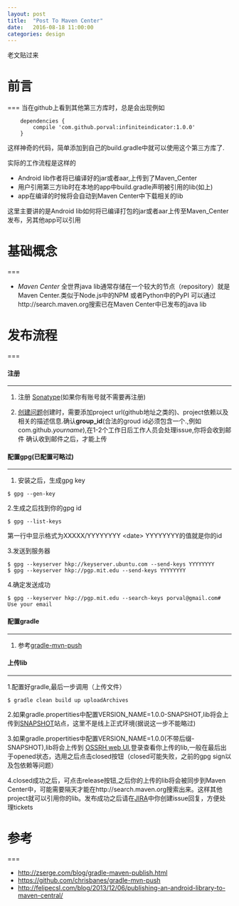 ```yaml
---
layout: post
title:  "Post To Maven Center"
date:   2016-08-18 11:00:00
categories: design
---
```


老文贴过来

# 前言
===
当在github上看到其他第三方库时，总是会出现例如

```
    dependencies {
        compile 'com.github.porval:infiniteindicator:1.0.0'
    }
```

这样神奇的代码，简单添加到自己的build.gradle中就可以使用这个第三方库了.

实际的工作流程是这样的

* Android lib作者将已编译好的jar或者aar,上传到了Maven_Center
* 用户引用第三方lib时在本地的app中build.gradle声明被引用的lib(如上)
* app在编译的时候将会自动到Maven Center中下载相关的lib

这里主要讲的是Android lib如何将已编译打包的jar或者aar上传至Maven_Center发布，另其他app可以引用


# 基础概念
===
* _Maven Center_ 全世界java lib通常存储在一个较大的节点（repository）就是Maven Center.类似于Node.js中的NPM 或者Python中的PyPI 可以通过http://search.maven.org搜索已在Maven Center中已发布的java lib


# 发布流程
===

#### 注册
-----
1. 注册 [Sonatype](https://issues.sonatype.org/secure/Signup!default.jspa)(如果你有账号就不需要再注册)

2. [创建问题](https://issues.sonatype.org/secure/CreateIssue.jspa?issuetype=21&pid=10134)创建时，需要添加project url(github地址之类的)、project依赖以及相关的描述信息.确认**group_id**(合法的groud id必须包含一个.,例如com.github._yourname_),在1-2个工作日后工作人员会处理issue,你将会收到邮件
确认收到邮件之后，才能上传

#### 配置gpg(已配置可略过)
---
1. 安装之后，生成gpg key

```
$ gpg --gen-key
```

2.生成之后找到你的gpg id

```
$ gpg --list-keys
```
第一行中显示格式为XXXXX/YYYYYYYY \<date> YYYYYYYY的值就是你的id

3.发送到服务器

```
$ gpg --keyserver hkp://keyserver.ubuntu.com --send-keys YYYYYYYY
$ gpg --keyserver hkp://pgp.mit.edu --send-keys YYYYYYYY
```
4.确定发送成功

```
$ gpg --keyserver hkp://pgp.mit.edu --search-keys porval@gmail.com# Use your email
```

#### 配置gradle
---
1. 参考[gradle-mvn-push](https://github.com/chrisbanes/gradle-mvn-push)


#### 上传lib
----
1.配置好gradle,最后一步调用（上传文件）
```
$ gradle clean build up uploadArchives
```

2.如果gradle.propertities中配置VERSION_NAME=1.0.0-SNAPSHOT,lib将会上传到[SNAPSHOT](https://oss.sonatype.org/content/repositories/snapshots/com/felipecsl/android/)站点，这里不是线上正式环境(据说这一步不能略过)

3.如果gradle.propertities中配置VERSION_NAME=1.0.0(不带后缀-SNAPSHOT),lib将会上传到
[OSSRH web UI](https://oss.sonatype.org/#welcome),登录查看你上传的lib,一般在最后出于opened状态，选用之后点击closed按钮（closed可能失败，之前的gpg sign以及包依赖等问题）

4.closed成功之后，可点击release按钮,之后你的上传的lib将会被同步到Maven Center中，可能需要隔天才能在http://search.maven.org搜索出来。这样其他project就可以引用你的lib。发布成功之后请在[JIRA](https://issues.sonatype.org/secure/Signup!default.jspa)中你创建issue回复，方便处理tickets

# 参考
===
* http://zserge.com/blog/gradle-maven-publish.html
* https://github.com/chrisbanes/gradle-mvn-push
* http://felipecsl.com/blog/2013/12/06/publishing-an-android-library-to-maven-central/
